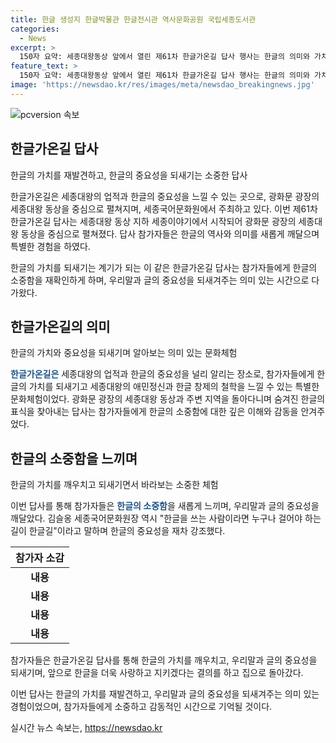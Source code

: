 ```yaml
---
title: 한글 생성지 한글박물관 한글전시관 역사문화공원 국립세종도서관
categories:
  - News
excerpt: >
  150자 요약: 세종대왕동상 앞에서 열린 제61차 한글가온길 답사 행사는 한글의 의미와 가치를 새롭게 느끼는 자리였다. 김슬옹 세종국어문화원장의 해설 아래 참가자들은 세종대왕 동상과 주시경 마당에서 한글의 중요성과 역사를 배우고, 참가자들은 이를 통해 다시 한글을 사랑하고 지키겠다는 다짐을 하며 답사를 마무리했다.
feature_text: >
  150자 요약: 세종대왕동상 앞에서 열린 제61차 한글가온길 답사 행사는 한글의 의미와 가치를 새롭게 느끼는 자리였다. 김슬옹 세종국어문화원장의 해설 아래 참가자들은 세종대왕 동상과 주시경 마당에서 한글의 중요성과 역사를 배우고, 참가자들은 이를 통해 다시 한글을 사랑하고 지키겠다는 다짐을 하며 답사를 마무리했다.
image: 'https://newsdao.kr/res/images/meta/newsdao_breakingnews.jpg'
---
```


<p><img src="https://newsdao.kr/res/images/meta/newsdao_breakingnews.jpg" alt="pcversion 속보" /></p>

<h2 data-ke-size="size26">한글가온길 답사</h2>

<p data-ke-size="size16">한글의 가치를 재발견하고, 한글의 중요성을 되새기는 소중한 답사</p>

<p>한글가온길은 세종대왕의 업적과 한글의 중요성을 느낄 수 있는 곳으로, 광화문 광장의 세종대왕 동상을 중심으로 펼쳐지며, 세종국어문화원에서 주최하고 있다. 이번 제61차 한글가온길 답사는 세종대왕 동상 지하 세종이야기에서 시작되어 광화문 광장의 세종대왕 동상을 중심으로 펼쳐졌다. 답사 참가자들은 한글의 역사와 의미를 새롭게 깨달으며 특별한 경험을 하였다. </p>

<p>한글의 가치를 되새기는 계기가 되는 이 같은 한글가온길 답사는 참가자들에게 한글의 소중함을 재확인하게 하며, 우리말과 글의 중요성을 되새겨주는 의미 있는 시간으로 다가왔다.</p>

<h2 data-ke-size="size26">한글가온길의 의미</h2>

<p data-ke-size="size16">한글의 가치와 중요성을 되새기며 알아보는 의미 있는 문화체험</p>

<p><b><span style="color: #1a5490;">한글가온길은</span></b> 세종대왕의 업적과 한글의 중요성을 널리 알리는 장소로, 참가자들에게 한글의 가치를 되새기고 세종대왕의 애민정신과 한글 창제의 철학을 느낄 수 있는 특별한 문화체험이었다. 광화문 광장의 세종대왕 동상과 주변 지역을 돌아다니며 숨겨진 한글의 표식을 찾아내는 답사는 참가자들에게 한글의 소중함에 대한 깊은 이해와 감동을 안겨주었다.</p>

<h2 data-ke-size="size26">한글의 소중함을 느끼며</h2>

<p data-ke-size="size16">한글의 가치를 깨우치고 되새기면서 바라보는 소중한 체험</p>

<p>이번 답사를 통해 참가자들은 <b><span style="color: #1a5490;">한글의 소중함</span></b>을 새롭게 느끼며, 우리말과 글의 중요성을 깨달았다. 김슬옹 세종국어문화원장 역시 "한글을 쓰는 사람이라면 누구나 걸어야 하는 길이 한글길"이라고 말하며 한글의 중요성을 재차 강조했다.</p>

<table>
<thead>
    <tr>
        <th>참가자 소감</th>
    </tr>
</thead>
<tbody>
    <tr>
        <td style="text-align: center; height: 17px;"><b>내용</b></td>
    </tr>
    <tr>
        <td style="text-align: center; height: 17px;"><b>내용</b></td>
    </tr>
    <tr>
        <td style="text-align: center; height: 17px;"><b>내용</b></td>
    </tr>
    <tr>
        <td style="text-align: center; height: 17px;"><b>내용</b></td>
    </tr>
</tbody>
</table>

<p>참가자들은 한글가온길 답사를 통해 한글의 가치를 깨우치고, 우리말과 글의 중요성을 되새기며, 앞으로 한글을 더욱 사랑하고 지키겠다는 결의를 하고 집으로 돌아갔다.</p>

<p>이번 답사는 한글의 가치를 재발견하고, 우리말과 글의 중요성을 되새겨주는 의미 있는 경험이었으며, 참가자들에게 소중하고 감동적인 시간으로 기억될 것이다.</p>
실시간 뉴스 속보는, <a href="https://newsdao.kr" rel="dofollow">https://newsdao.kr</a>


